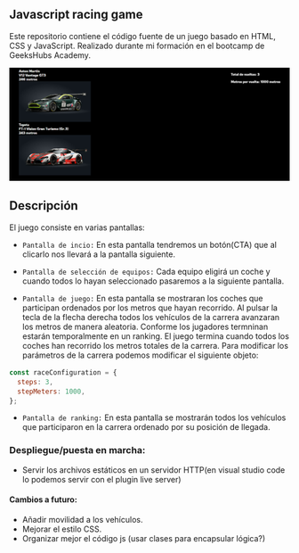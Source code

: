 ## Javascript racing game

Este repositorio contiene el código fuente de un juego basado en HTML, CSS y JavaScript.
Realizado durante mi formación en el bootcamp de GeeksHubs Academy.

![screenshot](img/screenshot.png)

## Descripción

El juego consiste en varias pantallas:

- `Pantalla de incio:` En esta pantalla tendremos un botón(CTA) que al clicarlo nos llevará a la pantalla siguiente.

- `Pantalla de selección de equipos:` Cada equipo eligirá un coche y cuando todos lo hayan seleccionado pasaremos a la siguiente pantalla.

- `Pantalla de juego:` En esta pantalla se mostraran los coches que participan ordenados por los metros que hayan recorrido. Al pulsar la tecla de la flecha derecha todos los vehículos de la carrera avanzaran los metros de manera aleatoria.
  Conforme los jugadores termninan estarán temporalmente en un ranking. El juego termina cuando todos los coches han recorrido los metros totales de la carrera. Para modificar los parámetros de la carrera podemos modificar el siguiente objeto:

```js
const raceConfiguration = {
  steps: 3,
  stepMeters: 1000,
};
```

- `Pantalla de ranking:` En esta pantalla se mostrarán todos los vehículos que participaron en la carrera ordenado por su posición de llegada.

### Despliegue/puesta en marcha:

- Servir los archivos estáticos en un servidor HTTP(en visual studio code lo podemos servir con el plugin live server)

#### Cambios a futuro:

- Añadir movilidad a los vehículos.
- Mejorar el estilo CSS.
- Organizar mejor el código js (usar clases para encapsular lógica?)
